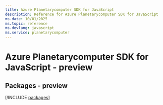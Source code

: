 ```yaml
---
title: Azure Planetarycomputer SDK for JavaScript
description: Reference for Azure Planetarycomputer SDK for JavaScript
ms.date: 10/01/2025
ms.topic: reference
ms.devlang: javascript
ms.service: planetarycomputer
---
```

# Azure Planetarycomputer SDK for JavaScript - preview
## Packages - preview
[!INCLUDE [packages](planetarycomputer-index.md)]